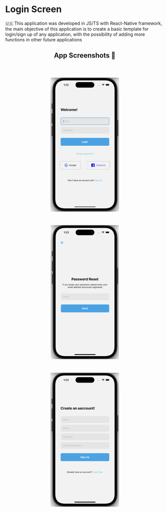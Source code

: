 
<h1> Login Screen </h1>

🇺🇸 This application was developed in JS/TS with React-Native framework, the main objective of this application is to create a basic template for login/sign up of any application, with the possibility of adding more functions in other future applications

<h2 align=center font="bold"> App Screenshots 📸 </h2>


<div align=center style="padding: 20px">
    <img src="./appImages/LoginImage.png" height="425" style="padding: 20px">  
    <img src="./appImages/PasswordReset.png" height="425" style="padding: 20px">
    <img src="./appImages/SignUp.png" height="425" style="padding: 20px">
</div>




